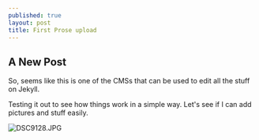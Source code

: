 ```yaml
---
published: true
layout: post
title: First Prose upload
---
```

## A New Post

So, seems like this is one of the CMSs that can be used to edit all the stuff on Jekyll. 

Testing it out to see how things work in a simple way. Let's see if I can add pictures and stuff easily. 

![DSC9128.JPG](https://letmeblog.github.io/_posts/_DSC9128.JPG)
